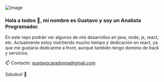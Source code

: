 
![image](https://user-images.githubusercontent.com/47865963/167956217-2ccd37ad-5a14-4810-8c94-88b3479b0bbc.png)


### Hola a todos 👋, mi nombre es Gustavo y soy un Analista Programador. 
En este repo podrán ver algunos de mis desarrollos en java, node, js, react, etc.
Actualmente estoy invirtiendo mucho tiempo y dedicación en react, ya que me gustaría dedicarme a front, aunque también tengo dominio de back y servicios.


📫 Contacto: gustavocaradonna@gmail.com




Saludos! 🎈

<!--
**gustavocaradonna/gustavocaradonna** is a ✨ _special_ ✨ repository because its `README.md` (this file) appears on your GitHub profile.

Here are some ideas to get you started:
![image](https://user-images.githubusercontent.com/47865963/167955550-04773315-5c89-4255-a060-360a958bce95.png)
- 🔭 I’m currently working on ...
- 🌱 I’m currently learning ...
- 👯 I’m looking to collaborate on ...
- 🤔 I’m looking for help with ...
- 💬 Ask me about ...
- 📫 How to reach me: ...
- 😄 Pronouns: ...
- ⚡ Fun fact: ...
-->

